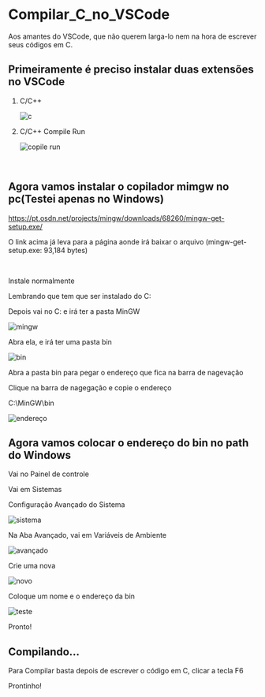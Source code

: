 # Compilar_C_no_VSCode
Aos amantes do  VSCode, que não querem larga-lo nem na hora de escrever seus códigos em C.

## Primeiramente é preciso instalar duas extensões no VSCode
<ol>
  <li>C/C++</li>
  
  ![c](https://user-images.githubusercontent.com/48113700/71306763-6fd44a80-23c3-11ea-95b2-60b56ffeaf22.jpg)
  <li>C/C++ Compile Run</li>

  ![copile run](https://user-images.githubusercontent.com/48113700/71306791-c6da1f80-23c3-11ea-9309-13dd65ae8945.jpg)
</ol>

<br>

## Agora vamos instalar o copilador mimgw no pc(Testei apenas no Windows)

https://pt.osdn.net/projects/mingw/downloads/68260/mingw-get-setup.exe/
<p>O link acima já leva para a página aonde irá baixar o arquivo (mingw-get-setup.exe: 93,184 bytes)</p>
<br>
<p>Instale normalmente</p>
<p>Lembrando que tem que ser instalado do C:</p>
<p>Depois vai no C: e irá ter a pasta MinGW </p>

![mingw](https://user-images.githubusercontent.com/48113700/71306853-c1c9a000-23c4-11ea-84ad-2ced3b59cdf4.jpg)

<p>Abra ela, e irá ter uma pasta bin </p>

![bin](https://user-images.githubusercontent.com/48113700/71306883-41f00580-23c5-11ea-94f8-e4bfbf5af472.jpg)
<p>Abra a pasta bin para pegar o endereço que fica na barra de nagevação </p>
<p>Clique na barra de nagegação e copie o endereço</p>
<p>C:\MinGW\bin</p>

![endereço](https://user-images.githubusercontent.com/48113700/71306893-63e98800-23c5-11ea-9b96-3f16b59596da.jpg)


## Agora vamos colocar  o endereço do bin no path do Windows
<p>Vai no Painel de controle </p>
<p>Vai em Sistemas</p>
<p>Configuração Avançado do Sistema</p>

![sistema](https://user-images.githubusercontent.com/48113700/71306954-4a950b80-23c6-11ea-8e5e-a5e5e57fd541.jpg)

<p>Na Aba Avançado, vai em Variáveis de Ambiente</p>

![avançado](https://user-images.githubusercontent.com/48113700/71306988-b4151a00-23c6-11ea-8024-e36ad72efb3e.jpg)

<p>Crie uma nova </p>

![novo](https://user-images.githubusercontent.com/48113700/71307038-7bc20b80-23c7-11ea-9533-429a710adf91.jpg)


<p>Coloque um nome e o endereço da bin</p>

![teste](https://user-images.githubusercontent.com/48113700/71307091-cd6a9600-23c7-11ea-97ab-ee6a66a7e84e.jpg)

<p>Pronto!</p>


## Compilando...

<p>Para Compilar basta depois de escrever o código em C, clicar a tecla F6 </p>

<p>Prontinho! </p>
